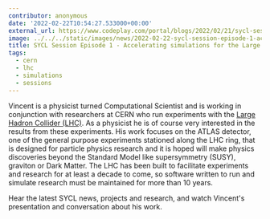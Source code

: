 ```yaml
---
contributor: anonymous
date: '2022-02-22T10:54:27.533000+00:00'
external_url: https://www.codeplay.com/portal/blogs/2022/02/21/sycl-session-episode-1-sycl-helping-to-accelerate-simulation-for-cern-researchers.html
image: ../../../static/images/news/2022-02-22-sycl-session-episode-1-accelerating-simulations-for-the-large-hadron-collider.webp
title: SYCL Session Episode 1 - Accelerating simulations for the Large Hadron Collider
tags:
  - cern
  - lhc
  - simulations
  - sessions
---
```


Vincent is a physicist turned Computational Scientist and is working in conjunction with researchers at CERN who run
experiments with the [Large Hadron Collider (LHC)](https://home.cern/science/accelerators/large-hadron-collider). As a
physicist he is of course very interested in the results from these experiments. His work focuses on the ATLAS detector,
one of the general purpose experiments stationed along the LHC ring, that is designed for particle physics research and
it is hoped will make physics discoveries beyond the Standard Model like supersymmetry (SUSY), graviton or Dark Matter.
The LHC has been built to facilitate experiments and research for at least a decade to come, so software written to run
and simulate research must be maintained for more than 10 years.

Hear the latest SYCL news, projects and research, and watch Vincent's presentation and conversation about his work.  
